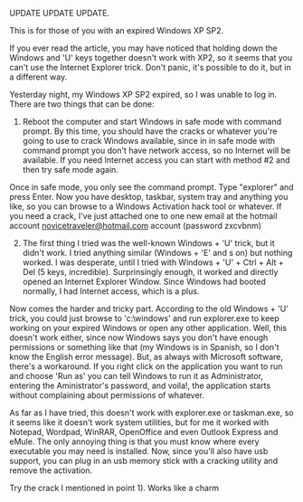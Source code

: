 UPDATE UPDATE UPDATE.  
  
This is for those of you with an expired Windows XP SP2.  
  
If you ever read the article, you may have noticed that holding down the Windows and 'U' keys together doesn't work with XP2, so it seems that you can't use the Internet Explorer trick. Don't panic, it's possible to do it, but in a different way.  
  
Yesterday night, my Windows XP SP2 expired, so I was unable to log in. There are two things that can be done:  
  
1) Reboot the computer and start Windows in safe mode with command prompt. By this time, you should have the cracks or whatever you're going to use to crack Windows available, since in in safe mode with command prompt you don't have network access, so no Internet will be available. If you need Internet access you can start with method #2 and then try safe mode again.  
  
Once in safe mode, you only see the command prompt. Type "explorer" and press Enter. Now you have desktop, taskbar, system tray and anything you like, so you can browse to a Windows Activation hack tool or whatever. If you need a crack, I've just attached one to one new email at the hotmail account novicetraveler@hotmail.com account (password zxcvbnm)  
  
2) The first thing I tried was the well-known Windows + 'U' trick, but it didn't work. I tried anything similar (Windows + 'E' and s on) but nothing worked. I was desperate, until I tried with Windows + 'U' + Ctrl + Alt + Del (5 keys, incredible). Surprinsingly enough, it worked and directly opened an Internet Explorer Window. Since Windows had booted normally, I had Internet access, which is a plus.  
  
Now comes the harder and tricky part. According to the old Windows + 'U' trick, you could just browse to 'c:\windows' and run explorer.exe to keep working on your expired Windows or open any other application. Well, this doesn't work either, since now Windows says you don't have enough permissions or something like that (my Windows is in Spanish, so I don't know the English error message). But, as always with Microsoft software, there's a workaround. If you right click on the application you want to run and choose 'Run as' you can tell Windows to run it as Administrator, entering the Aministrator's password, and voila!, the application starts without complaining about permissions of whatever.  
  
As far as I have tried, this doesn't work with explorer.exe or taskman.exe, so it seems like it doesn't work system utilities, but for me it worked with Notepad, Wordpad, WinRAR, OpenOffice and even Outlook Express and eMule. The only annoying thing is that you must know where every executable you may need is installed. Now, since you'll also have usb support, you can plug in an usb memory stick with a cracking utility and remove the activation.  
  
Try the crack I mentioned in point 1). Works like a charm